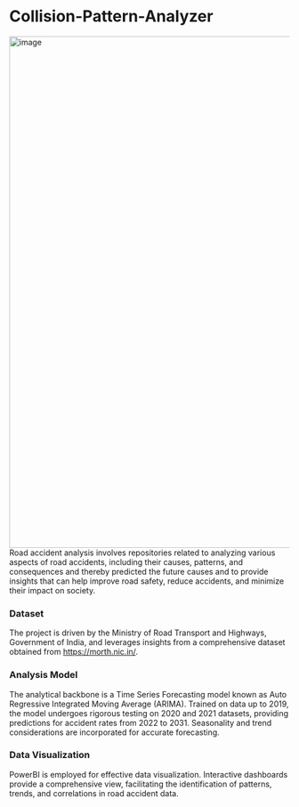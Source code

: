 
# Collision-Pattern-Analyzer
<img width="920" alt="image" src="https://github.com/Sreenidhi-1/Road-Accident-Analysis-and-Prediction/assets/91629420/23fa2204-9641-4acb-b553-46f14aa23f3e">
Road accident analysis involves repositories related to analyzing various aspects of road accidents, including their causes, patterns, and consequences and thereby predicted the future causes and to provide insights that can help improve road safety, reduce accidents, and minimize their impact on society.

### Dataset
The project is driven by the Ministry of Road Transport and Highways, Government of India, and leverages insights from a comprehensive dataset obtained from https://morth.nic.in/.

### Analysis Model
The analytical backbone is a Time Series Forecasting model known as Auto Regressive Integrated Moving Average (ARIMA). Trained on data up to 2019, the model undergoes rigorous testing on 2020 and 2021 datasets, providing predictions for accident rates from 2022 to 2031. Seasonality and trend considerations are incorporated for accurate forecasting.

### Data Visualization
PowerBI is employed for effective data visualization. Interactive dashboards provide a comprehensive view, facilitating the identification of patterns, trends, and correlations in road accident data.

